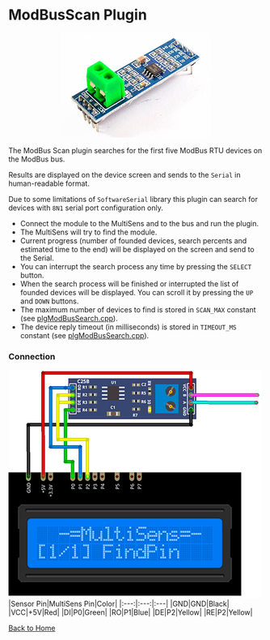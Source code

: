 # ModBusScan Plugin
<p align="center"><img src="ModBusScan.png"/></p>

The ModBus Scan plugin searches for the first five ModBus RTU devices on the ModBus bus.

Results are displayed on the device screen and sends to the `Serial` in human-readable format. 

Due to some limitations of `SoftwareSerial` library this plugin can search for devices with 
`8N1` serial port configuration only.

* Connect the module to the MultiSens and to the bus and run the plugin.
* The MultiSens will try to find the module. 
* Current progress (number of founded devices, search percents and estimated time to the end) 
  will be displayed on the screen and send to the Serial.
* You can interrupt the search process any time by pressing the `SELECT` button.
* When the search process will be finished or interrupted the list of founded devices will be displayed. 
  You can scroll it by pressing the `UP` and `DOWN` buttons.
* The maximum number of devices to find is stored in `SCAN_MAX` constant (see [plgModBusSearch.cpp](/plgModBusSearch.cpp)).
* The device reply timeout (in milliseconds) is stored in `TIMEOUT_MS` constant (see [plgModBusSearch.cpp](/plgModBusSearch.cpp)).


### Connection
![ModBusScanConnection](ModBusScan-CONN.png)
|Sensor Pin|MultiSens Pin|Color|
|:---:|:---:|:---|
|GND|GND|Black|
|VCC|+5V|Red|
|DI|P0|Green|
|RO|P1|Blue|
|DE|P2|Yellow|
|RE|P2|Yellow|

[Back to Home](/#supported-devices)

